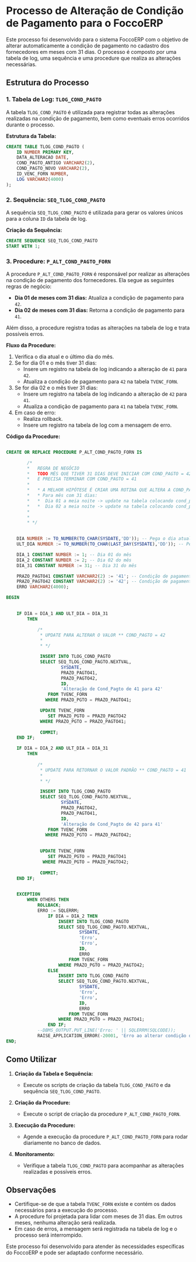
# Processo de Alteração de Condição de Pagamento para o FoccoERP

Este processo foi desenvolvido para o sistema FoccoERP com o objetivo de alterar automaticamente a condição de pagamento no cadastro dos fornecedores em meses com 31 dias. O processo é composto por uma tabela de log, uma sequência e uma procedure que realiza as alterações necessárias.

## Estrutura do Processo

### 1. Tabela de Log: `TLOG_COND_PAGTO`
A tabela `TLOG_COND_PAGTO` é utilizada para registrar todas as alterações realizadas na condição de pagamento, bem como eventuais erros ocorridos durante o processo.

**Estrutura da Tabela:**

```sql
CREATE TABLE TLOG_COND_PAGTO (
    ID NUMBER PRIMARY KEY,
    DATA_ALTERACAO DATE,
    COND_PAGTO_ANTIGO VARCHAR2(2),
    COND_PAGTO_NOVO VARCHAR2(2),
    ID_VENC_FORN NUMBER,
    LOG VARCHAR2(4000)
);
```

### 2. Sequência: `SEQ_TLOG_COND_PAGTO`
A sequência `SEQ_TLOG_COND_PAGTO` é utilizada para gerar os valores únicos para a coluna `ID` da tabela de log.

**Criação da Sequência:**
```sql
CREATE SEQUENCE SEQ_TLOG_COND_PAGTO
START WITH 1;
```

### 3. Procedure: `P_ALT_COND_PAGTO_FORN`
A procedure `P_ALT_COND_PAGTO_FORN` é responsável por realizar as alterações na condição de pagamento dos fornecedores. Ela segue as seguintes regras de negócio:

- **Dia 01 de meses com 31 dias:** Atualiza a condição de pagamento para `42`.
- **Dia 02 de meses com 31 dias:** Retorna a condição de pagamento para `41`.

Além disso, a procedure registra todas as alterações na tabela de log e trata possíveis erros.

**Fluxo da Procedure:**
1. Verifica o dia atual e o último dia do mês.
2. Se for dia 01 e o mês tiver 31 dias:
   - Insere um registro na tabela de log indicando a alteração de `41` para `42`.
   - Atualiza a condição de pagamento para `42` na tabela `TVENC_FORN`.
3. Se for dia 02 e o mês tiver 31 dias:
   - Insere um registro na tabela de log indicando a alteração de `42` para `41`.
   - Atualiza a condição de pagamento para `41` na tabela `TVENC_FORN`.
4. Em caso de erro:
   - Realiza rollback.
   - Insere um registro na tabela de log com a mensagem de erro.

**Código da Procedure:**
```sql

CREATE OR REPLACE PROCEDURE P_ALT_COND_PAGTO_FORN IS

		/*
		*	REGRA DE NEGÓCIO
		*	TODO MÊS QUE TIVER 31 DIAS DEVE INICIAR COM COND_PAGTO = 42
		*	E PRECISA TERMINAR COM COND_PAGTO = 41
		*
		*	* A MELHOR HIPÓTESE É CRIAR UMA ROTINA QUE ALTERA A COND_PAGTO:
		*	* Para mês com 31 dias:
		*	*  Dia 01 a meia noite -> update na tabela colocando cond_pagto = 42 
		*	*  Dia 02 a meia noite -> update na tabela colocando cond_pagto = 41
		*
		*   
		* */
	

	DIA NUMBER := TO_NUMBER(TO_CHAR(SYSDATE,'DD')); -- Pega o dia atual da execução
	ULT_DIA NUMBER := TO_NUMBER(TO_CHAR(LAST_DAY(SYSDATE),'DD')); -- Pega o último dia do mês da execução;

	DIA_1 CONSTANT NUMBER := 1; -- Dia 01 do mês
	DIA_2 CONSTANT NUMBER := 2; -- Dia 02 do mês
	DIA_31 CONSTANT NUMBER := 31; -- Dia 31 do mês

	PRAZO_PAGTO41 CONSTANT VARCHAR2(2) := '41'; -- Condição de pagamento 41
	PRAZO_PAGTO42 CONSTANT VARCHAR2(2) := '42'; -- Condição de pagamento 42
	ERRO VARCHAR2(4000);

BEGIN

	
	IF DIA = DIA_1 AND ULT_DIA = DIA_31
		THEN

			/*
			 * UPDATE PARA ALTERAR O VALOR ** COND_PAGTO = 42
			 * 
			 * */

			 INSERT INTO TLOG_COND_PAGTO
			 SELECT SEQ_TLOG_COND_PAGTO.NEXTVAL, 
					 SYSDATE, 
					 PRAZO_PAGTO41, 
					 PRAZO_PAGTO42, 
					 ID,
					 'Alteração de Cond_Pagto de 41 para 42'
			    FROM TVENC_FORN
			   WHERE PRAZO_PGTO = PRAZO_PAGTO41;

		   	 UPDATE TVENC_FORN
		  	    SET PRAZO_PGTO = PRAZO_PAGTO42
		   	 WHERE PRAZO_PGTO = PRAZO_PAGTO41;
		  
		  	 COMMIT;
	END IF;

	IF DIA = DIA_2 AND ULT_DIA = DIA_31
		THEN
		
			/*
			 * UPDATE PARA RETORNAR O VALOR PADRÃO ** COND_PAGTO = 41
			 * 
			 * */

			 INSERT INTO TLOG_COND_PAGTO
			 SELECT SEQ_TLOG_COND_PAGTO.NEXTVAL, 
					 SYSDATE, 
					 PRAZO_PAGTO42, 
					 PRAZO_PAGTO41, 
					 ID,
					 'Alteração de Cond_Pagto de 42 para 41'
			    FROM TVENC_FORN
			   WHERE PRAZO_PGTO = PRAZO_PAGTO42;

			 
		 	 UPDATE TVENC_FORN
		 	    SET PRAZO_PGTO = PRAZO_PAGTO41
		 	  WHERE PRAZO_PGTO = PRAZO_PAGTO42;
		 	 
		 	 COMMIT;
	END IF;

	
	EXCEPTION
		WHEN OTHERS THEN
			ROLLBACK;
			ERRO := SQLERRM;
				IF DIA = DIA_2 THEN 
					INSERT INTO TLOG_COND_PAGTO
					SELECT SEQ_TLOG_COND_PAGTO.NEXTVAL, 
							SYSDATE, 
							'Erro', 
							'Erro', 
							ID,
							ERRO
						FROM TVENC_FORN
					WHERE PRAZO_PGTO = PRAZO_PAGTO42;
				ELSE
					INSERT INTO TLOG_COND_PAGTO
					SELECT SEQ_TLOG_COND_PAGTO.NEXTVAL, 
							SYSDATE, 
							'Erro', 
							'Erro', 
							ID,
							ERRO
						FROM TVENC_FORN
					WHERE PRAZO_PGTO = PRAZO_PAGTO41;
				END IF;
			--DBMS_OUTPUT.PUT_LINE('Erro: ' || SQLERRM(SQLCODE));
			RAISE_APPLICATION_ERROR(-20001, 'Erro ao alterar condição de pagamento.');
END;
```

## Como Utilizar

1. **Criação da Tabela e Sequência:**
   - Execute os scripts de criação da tabela `TLOG_COND_PAGTO` e da sequência `SEQ_TLOG_COND_PAGTO`.

2. **Criação da Procedure:**
   - Execute o script de criação da procedure `P_ALT_COND_PAGTO_FORN`.

3. **Execução da Procedure:**
   - Agende a execução da procedure `P_ALT_COND_PAGTO_FORN` para rodar diariamente no banco de dados.

4. **Monitoramento:**
   - Verifique a tabela `TLOG_COND_PAGTO` para acompanhar as alterações realizadas e possíveis erros.

## Observações

- Certifique-se de que a tabela `TVENC_FORN` existe e contém os dados necessários para a execução do processo.
- A procedure foi projetada para lidar com meses de 31 dias. Em outros meses, nenhuma alteração será realizada.
- Em caso de erros, a mensagem será registrada na tabela de log e o processo será interrompido.

Este processo foi desenvolvido para atender às necessidades específicas do FoccoERP e pode ser adaptado conforme necessário.
```
